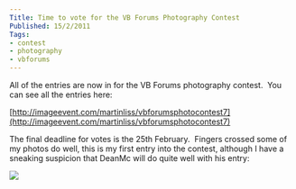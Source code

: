 ```yaml
---
Title: Time to vote for the VB Forums Photography Contest
Published: 15/2/2011
Tags:
- contest
- photography
- vbforums
---
```


All of the entries are now in for the VB Forums photography contest.  You can see all the entries here:

[http://imageevent.com/martinliss/vbforumsphotocontest7](http://imageevent.com/martinliss/vbforumsphotocontest7)

The final deadline for votes is the 25th February.  Fingers crossed some of my photos do well, this is my first entry into the contest, although I have a sneaking suspicion that DeanMc will do quite well with his entry:

![](http://photos.imageevent.com/martinliss/vbforumsphotocontest7/icons/House%20of%20the%20Maker.jpg)
